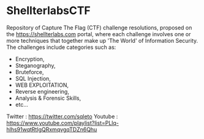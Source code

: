 # ShellterlabsCTF
  Repository of Capture The Flag (CTF) challenge resolutions, proposed on the https://shellterlabs.com portal, where each challenge involves one or more techniques that together make up 'The World' of Information Security.
The challenges include categories such as:
- Encryption,
- Steganography,
- Bruteforce,
- SQL Injection,
- WEB EXPLOITATION,
- Reverse engineering,
- Analysis & Forensic Skills,
- etc...

Twitter : https://twitter.com/sqleto
Youtube : https://www.youtube.com/playlist?list=PLlq-hlhs91wqtRtIgQRxmqvgqTDZn6Qhu  





